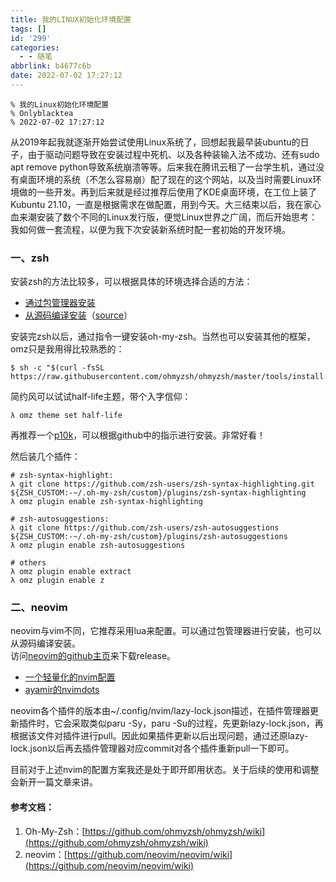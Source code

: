 ```yaml
---
title: 我的LINUX初始化环境配置
tags: []
id: '299'
categories:
  - - 随笔
abbrlink: b4677c6b
date: 2022-07-02 17:27:12
---
```


	% 我的Linux初始化环境配置
	% Onlyblacktea
	% 2022-07-02 17:27:12

从2019年起我就逐渐开始尝试使用Linux系统了，回想起我最早装ubuntu的日子，由于驱动问题导致在安装过程中死机、以及各种装输入法不成功、还有sudo apt remove python导致系统崩溃等等。后来我在腾讯云租了一台学生机，通过没有桌面环境的系统（不怎么容易崩）配了现在的这个网站，以及当时需要Linux环境做的一些开发。再到后来就是经过推荐后使用了KDE桌面环境，在工位上装了Kubuntu 21.10，一直是根据需求在做配置，用到今天。大三结束以后，我在家心血来潮安装了数个不同的Linux发行版，便觉Linux世界之广阔，而后开始思考：我如何做一套流程，以便为我下次安装新系统时配一套初始的开发环境。

### 一、zsh

安装zsh的方法比较多，可以根据具体的环境选择合适的方法：

*   [通过包管理器安装](https://github.com/ohmyzsh/ohmyzsh/wiki/Installing-ZSH#how-to-install-zsh-on-many-platforms)
*   [从源码编译安装](https://zsh.sourceforge.io/FAQ/zshfaq01.html#l7)（[source](https://zsh.sourceforge.io/Arc/source.html)）

安装完zsh以后，通过指令一键安装oh-my-zsh。当然也可以安装其他的框架，omz只是我用得比较熟悉的：

```
$ sh -c "$(curl -fsSL https://raw.githubusercontent.com/ohmyzsh/ohmyzsh/master/tools/install.sh)"
```

简约风可以试试half-life主题，带个入字信仰：

```
λ omz theme set half-life
```

再推荐一个[p10k](http://www.github.com/romkatv/powerlevel10k)，可以根据github中的指示进行安装。非常好看！

然后装几个插件：

```
# zsh-syntax-highlight:
λ git clone https://github.com/zsh-users/zsh-syntax-highlighting.git ${ZSH_CUSTOM:-~/.oh-my-zsh/custom}/plugins/zsh-syntax-highlighting
λ omz plugin enable zsh-syntax-highlighting

# zsh-autosuggestions:
λ git clone https://github.com/zsh-users/zsh-autosuggestions ${ZSH_CUSTOM:-~/.oh-my-zsh/custom}/plugins/zsh-autosuggestions
λ omz plugin enable zsh-autosuggestions

# others
λ omz plugin enable extract
λ omz plugin enable z
```

### 二、neovim

neovim与vim不同，它推荐采用lua来配置。可以通过包管理器进行安装，也可以从源码编译安装。  
访问[neovim的github主页](https://github.com/neovim/neovim)来下载release。

* [一个轻量化的nvim配置](https://github.com/nvim-lua/kickstart.nvim)
* [ayamir的nvimdots](https://github.com/ayamir/nvimdots)

neovim各个插件的版本由~/.config/nvim/lazy-lock.json描述，在插件管理器更新插件时，它会采取类似paru -Sy，paru -Su的过程，先更新lazy-lock.json，再根据该文件对插件进行pull。因此如果插件更新以后出现问题，通过还原lazy-lock.json以后再去插件管理器对应commit对各个插件重新pull一下即可。

目前对于上述nvim的配置方案我还是处于即开即用状态。关于后续的使用和调整会新开一篇文章来讲。

#### 参考文档：

1.  Oh-My-Zsh：[https://github.com/ohmyzsh/ohmyzsh/wiki](https://github.com/ohmyzsh/ohmyzsh/wiki)
2.  neovim：[https://github.com/neovim/neovim/wiki](https://github.com/neovim/neovim/wiki)